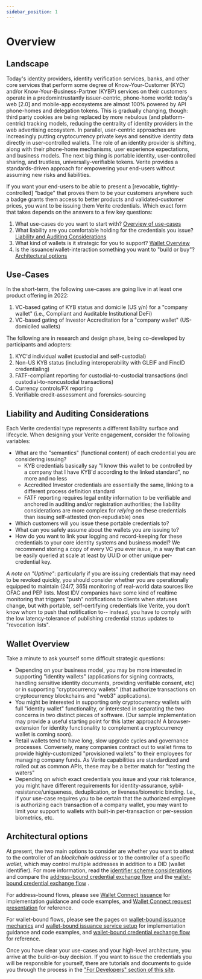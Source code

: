 ```yaml
---
sidebar_position: 1
---
```


# Overview

## Landscape

Today's identity providers, identity verification services, banks, and other
core services that perform some degree of Know-Your-Customer (KYC) and/or
Know-Your-Business-Partner (KYBP) services on their customers operate in a
predomintrustantly issuer-centric, phone-home world: today's web [2.0] and
mobile-app ecosystems are almost 100% powered by API phone-homes and delegation
tokens. This is gradually changing, though: third party cookies are being
replaced by more nebulous (and platform-centric) tracking models, reducing the
centrality of identity providers in the web advertising ecosystem. In parallel,
user-centric approaches are increasingly putting cryptocurrency private keys and
sensitive identity data directly in user-controlled wallets. The role of an
identity provider is shifting, along with their phone-home mechanisms, user
experience expectations, and business models. The next big thing is portable
identity, user-controlled sharing, and trustless, universally-verifiable tokens.
Verite provides a standards-driven approach for empowering your end-users
without assuming new risks and liabilities.

If you want your end-users to be able to present a [revocable,
tightly-controlled] "badge" that proves them to be your customers anywhere such
a badge grants them access to better products and validated-customer prices, you
want to be issuing them Verite credentials. Which exact form that takes depends
on the answers to a few key questions:

1. What use-cases do you want to start with? [Overview of use-cases](#Use-cases)
1. What liability are you comfortable holding for the credentials you issue?
   [Liability and Auditing
   Considerations](#liability-and-auditing-considerations)
1. What kind of wallets is it strategic for you to support? [Wallet Overview](#Wallet-Overview)
1. Is the issuance/wallet-interaction something you want to "build or buy"?
   [Architectural options](#architectural-options)

## Use-Cases

In the short-term, the following use-cases are going live in at least one product offering in 2022:

1. VC-based gating of KYB status and domicile (US y/n) for a "company wallet"
   (i.e., Compliant and Auditable Institutional DeFi)
1. VC-based gating of Investor Accreditation for a "company wallet" (US-domiciled wallets)

The following are in research and design phase, being co-developed by participants and adopters:

1. KYC'd individual wallet (custodial and self-custodial)
1. Non-US KYB status (including interoperability with GLEIF and FincID credentialing)
1. FATF-compliant reporting for custodial-to-custodial transactions (incl
   custodial-to-noncustodial transactions)
1. Currency controls/FX reporting
1. Verifiable credit-assessment and forensics-sourcing

## Liability and Auditing Considerations

Each Verite credential type represents a different liability surface and
lifecycle. When designing your Verite engagement, consider the following
variables:

- What are the "semantics" (functional content) of each credential you are considering issuing?
  - KYB credentials basically say "I know this wallet to be controlled by a
    company that I have KYB'd according to the linked standard", no more and
    no less
  - Accredited Investor credentials are essentially the same, linking to a
    different process definition standard
  - FATF reporting requires legal entity information to be verifiable and
    anchored in auditing and/or registration authorities; the liability
    considerations are more complex for _relying on_ these credentials than
    issuing self-attested (non-repudiable) ones
- Which customers will you issue these portable credentials to?
- What can you safely assume about the wallets you are issuing to?
- How do you want to link your logging and record-keeping for these credentials
  to your core identity systems and business model? We recommend storing a copy
  of every VC you ever issue, in a way that can be easily queried at scale at
  least by UUID or other unique per-credential key.

_A note on "Uptime"_: particularly if you are issuing credentials that may need
to be revoked quickly, you should consider whether you are operationally
equipped to maintain (24/7, 365) monitoring of real-world data sources like OFAC
and PEP lists. Most IDV companies have some kind of realtime monitoring that
triggers "push" notifications to clients when statuses change, but with
portable, self-certifying credentials like Verite, you don't know whom to push
that notification to-- instead, you have to comply with the low
latency-tolerance of publishing credential status updates to "revocation lists".

## Wallet Overview

Take a minute to ask yourself some difficult strategic questions:

- Depending on your business model, you may be more interested in supporting
  "identity wallets" (applications for signing contracts, handling sensitive
  identity documents, providing verifiable consent, etc) or in supporting
  "cryptocurrency wallets" (that authorize transactions on cryptocurrency
  blockchains and "web3" applications).
- You might be interested in supporting only cryptocurrency wallets with full
  "identity wallet" functionality, or interested in separating the two concerns
  in two distinct pieces of software. (Our sample implementation may provide a
  useful starting point for this latter approach! A browser-extension for
  identity functionality to complement a cryptocurrency wallet is coming soon).
- Retail wallets tend to have long, slow upgrade cycles and governance
  processes. Conversely, many companies contract out to wallet firms to provide
  highly-customized "provisioned wallets" to their employees for managing
  company funds. As Verite capabilities are standardized and rolled out as
  common APIs, these may be a better match for "testing the waters"
- Depending on which exact credentials you issue and your risk tolerance, you
  might have different requirements for identity-assurance,
  sybil-resistance/uniqueness, deduplication, or liveness/biometric binding.
  I.e., if your use-case requires you to be certain that the authorized employee
  is authorizing each transaction of a company wallet, you may want to limit
  your support to wallets with built-in per-transaction or per-session
  biometrics, etc.


## Architectural options

At present, the two main options to consider are whether you want to attest to
the controller of an _blockchain address_ or to the controller of a specific
_wallet_, which may control multiple addresses in addition to a DID (wallet
identifier). For more information, read the
[identifier scheme considerations](https://verite.id/verite/patterns/identifier#wallet-based-versus-address-based-holder-identification-schemes)
and compare the
[address-bound credential exchange flow](https://verite.id/verite/patterns/verification-flow#address-bound-verification-flow)
and the
[wallet-bound credential exchange flow](https://verite.id/verite/patterns/verification-flow#wallet-bound-verification-flow)
.

For address-bound flows, please see
[Wallet Connect issuance](https://verite.id/verite/developers/supporting-wallet-connect#issuance)
for implementation guidance and code examples, and
[Wallet Connect request presentation](https://verite.id/verite/developers/supporting-wallet-connect#presentation)
for reference.

For wallet-bound flows, please see the pages on
[wallet-bound issuance mechanics](https://verite.id/verite/developers/issue-a-verifiable-credential)
and [wallet-bound issuance service setup](https://verite.id/verite/developers/issuer-setup)
for implementation guidance and code examples, and
[wallet-bound credential exchange flow](https://verite.id/verite/patterns/verification-flow#wallet-bound-verification-flow)
for reference.

Once you have clear your use-cases and your high-level architecture, you arrive
at the build-or-buy decision. If you want to issue the credentials you will be
responsible for yourself, there are tutorials and documents to guide you through
the process in the ["For Developers" section of this
site](https://verite.id/verite/developers/getting-started).
